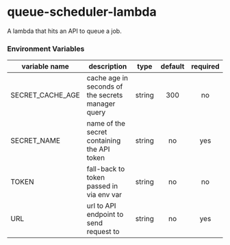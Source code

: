 # queue-scheduler-lambda
A lambda that hits an API to queue a job.

### Environment Variables
| variable name    | description                                       |  type  | default | required |
| ---------------- | ------------------------------------------------- | :----: | :-----: | :------: |
| SECRET_CACHE_AGE | cache age in seconds of the secrets manager query | string |   300   |    no    |
| SECRET_NAME      | name of the secret containing the API token       | string |   no    |   yes    |
| TOKEN            | fall-back to token passed in via env var          | string |   no    |    no    |
| URL              | url to API endpoint to send request to            | string |   no    |   yes    |
